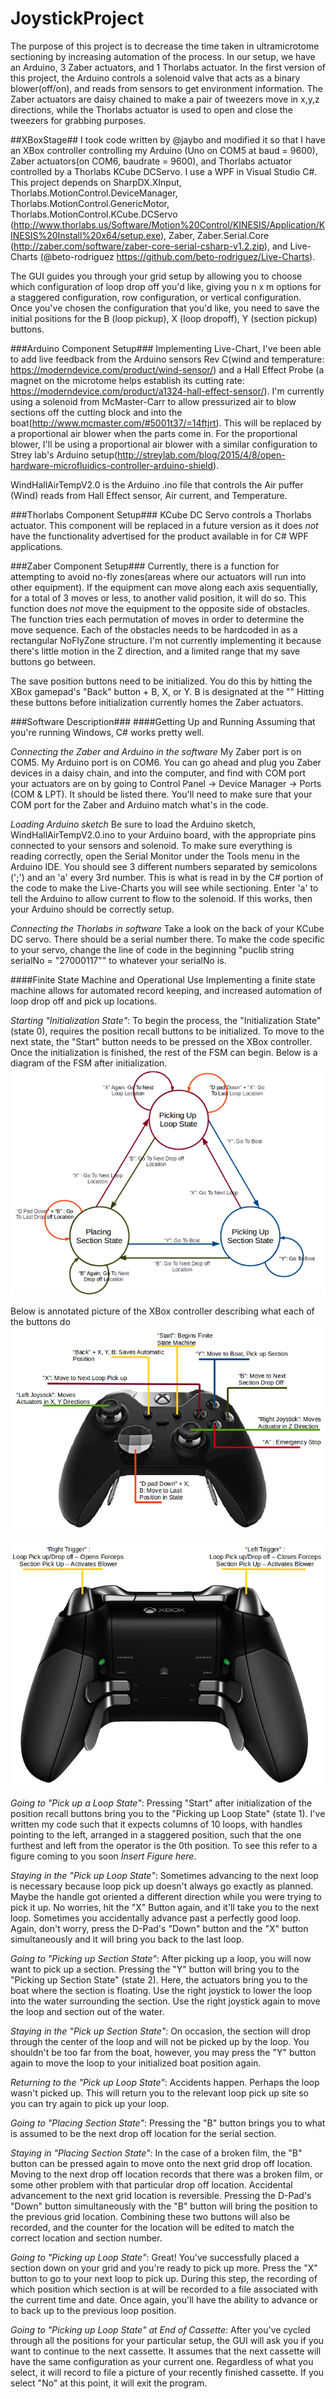 # JoystickProject #

The purpose of this project is to decrease the time taken in ultramicrotome sectioning by increasing automation of the process.  In our setup, we have an Arduino, 3 Zaber actuators, and 1 Thorlabs actuator.  In the first version of this project, the Arduino controls a solenoid valve that acts as a binary blower(off/on), and reads from sensors to get environment information.  The Zaber actuators are daisy chained to make a pair of tweezers move in x,y,z directions, while the Thorlabs actuator is used to open and close the tweezers for grabbing purposes.

##XBoxStage##
I took code written by @jaybo and modified it so that I have an XBox controller controlling my Arduino (Uno on COM5 at baud = 9600), Zaber actuators(on COM6, baudrate = 9600), and Thorlabs actuator controlled by a Thorlabs KCube DCServo.  I use a WPF in Visual Studio C#.  This project depends on SharpDX.XInput, Thorlabs.MotionControl.DeviceManager, Thorlabs.MotionControl.GenericMotor, Thorlabs.MotionControl.KCube.DCServo (http://www.thorlabs.us/Software/Motion%20Control/KINESIS/Application/KINESIS%20Install%20x64/setup.exe), Zaber, Zaber.Serial.Core (http://zaber.com/software/zaber-core-serial-csharp-v1.2.zip), and Live-Charts (@beto-rodriguez https://github.com/beto-rodriguez/Live-Charts).

The GUI guides you through your grid setup by allowing you to choose which configuration of loop drop off you'd like, giving you n x m options for a staggered configuration, row configuration, or vertical configuration.  Once you've chosen the configuration that you'd like, you need to save the initial positions for the B (loop pickup), X (loop dropoff), Y (section pickup) buttons. 

###Arduino Component Setup###
Implementing Live-Chart, I've been able to add live feedback from the Arduino sensors Rev C(wind and temperature: https://moderndevice.com/product/wind-sensor/) and a Hall Effect Probe (a magnet on the microtome helps establish its cutting rate: https://moderndevice.com/product/a1324-hall-effect-sensor/).  I'm currently using a solenoid from McMaster-Carr to allow pressurized air to blow sections off the cutting block and into the boat(http://www.mcmaster.com/#5001t37/=14ftjrt).  This will be replaced by a proportional air blower when the parts come in.  For the proportional blower, I'll be using a proportional air blower with a similar configuration to Strey lab's Arduino setup(http://streylab.com/blog/2015/4/8/open-hardware-microfluidics-controller-arduino-shield).

WindHallAirTempV2.0 is the Arduino .ino file that controls the Air puffer (Wind) reads from Hall Effect sensor, Air current, and Temperature.

###Thorlabs Component Setup###
KCube DC Servo controls a Thorlabs actuator.  This component will be replaced in a future version as it does *not* have the functionality advertised for the product available in for C# WPF applications.

###Zaber Component Setup###
Currently, there is a function for attempting to avoid no-fly zones(areas where our actuators will run into other equipment).  If the equipment can move along each axis sequentially, for a total of 3 moves or less, to another valid position, it will do so.  This function does *not* move the equipment to the opposite side of obstacles.  The function tries each permutation of moves in order to determine the move sequence. Each of the obstacles needs to be hardcoded in as a rectangular NoFlyZone structure.  I'm not currently implementing it because there's little motion in the Z direction, and a limited range that my save buttons go between.

The save position buttons need to be initialized.  You do this by hitting the XBox gamepad's "Back" button + B, X, or Y.  B is designated at the ""  Hitting these buttons before initialization currently homes the Zaber actuators. 

###Software Description###
####Getting Up and Running
Assuming that you're running Windows, C\# works pretty well.

*Connecting the Zaber and Arduino in the software*    My Zaber port is on COM5. My Arduino port is on COM6.  You can go ahead and plug you Zaber devices in a daisy chain, and into the computer, and find with COM port your actuators are on by going to Control Panel -> Device Manager -> Ports (COM & LPT).  It should be listed there.  You'll need to make sure that your COM port for the Zaber and Arduino match what's in the code.

*Loading Arduino sketch*    Be sure to load the Arduino sketch, WindHallAirTempV2.0.ino to your Arduino board, with the appropriate pins connected to your sensors and solenoid.  To make sure everything is reading correctly, open the Serial Monitor under the Tools menu in the Arduino IDE.  You should see 3 different numbers separated by semicolons (';') and an 'a' every 3rd number.  This is what is read in by the C\# portion of the code to make the Live-Charts you will see while sectioning.  Enter 'a' to tell the Arduino to allow current to flow to the solenoid.  If this works, then your Arduino should be correctly setup.

*Connecting the Thorlabs in software*    Take a look on the back of your KCube DC servo.  There should be a serial number there.  To make the code specific to your servo, change the line of code in the beginning "puclib string serialNo = "27000117"" to whatever your serialNo is.

####Finite State Machine and Operational Use
Implementing a finite state machine allows for automated record keeping, and increased automation of loop drop off and pick up locations.  

*Starting "Initialization State"*:    To begin the process,  the "Initialization State" (state 0), requires the position recall buttons to be initialized.  To move to the next state, the "Start" button needs to be pressed on the XBox controller.  
Once the initialization is finished, the rest of the FSM can begin.  Below is a diagram of the FSM after initialization.
![alt tag](https://github.com/fenrirsong/JoystickProject/blob/master/colorCodedFSM.png)

Below is annotated picture of the XBox controller describing what each of the buttons do
![alt tag](https://github.com/fenrirsong/JoystickProject/blob/master/annotatedXBox.png)

![alt tag](https://github.com/fenrirsong/JoystickProject/blob/master/annotatedXBoxBack.png)

*Going to "Pick up a Loop State"*:  Pressing "Start" after initialization of the position recall buttons bring you to the "Picking up Loop State" (state 1).  I've written my code such that it expects columns of 10 loops, with handles pointing to the left, arranged in a staggered position, such that the one furthest and left from the operator is the 0th position.  To see this refer to a figure coming to you soon *Insert Figure here*.

*Staying in the "Pick up Loop State"*:  Sometimes advancing to the next loop is necessary because loop pick up doesn't always go exactly as planned.  Maybe the handle got oriented a different direction while you were trying to pick it up.  No worries, hit the "X" Button again, and it'll take you to the next loop.  Sometimes you accidentally advance past a perfectly good loop.  Again, don't worry, press the D-Pad's "Down" button and the "X" button simultaneously and it will bring you back to the last loop.

*Going to "Picking up Section State"*:  After picking up a loop, you will now want to pick up a section.  Pressing the "Y" button will bring you to the "Picking up Section State" (state 2).  Here, the actuators bring you to the boat where the section is floating.  Use the right joystick to lower the loop into the water surrounding the section.  Use the right joystick again to move the loop and section out of the water.

*Staying in the "Pick up Section State"*:   On occasion, the section will drop through the center of the loop and will not be picked up by the loop.  You shouldn't be too far from the boat, however, you may press the "Y" button again to move the loop to your initialized boat position again.

*Returning to the "Pick up Loop State"*:   Accidents happen.  Perhaps the loop wasn't picked up.  This will return you to the relevant loop pick up site so you can try again to pick up your loop.

*Going to "Placing Section State"*:   Pressing the "B" button brings you to what is assumed to be the next drop off location for the serial section.  

*Staying in "Placing Section State"*: In the case of a broken film, the "B" button can be pressed again to move onto the next grid drop off location.  Moving to the next drop off location records that there was a broken film, or some other problem with that particular drop off location.  Accidental advancement to the next grid location is reversible.  Pressing the D-Pad's "Down" button simultaneously with the "B" button will bring the position to the previous grid location.  Combining these two buttons will also be recorded, and the counter for the location will be edited to match the correct location and section number.

*Going to "Picking up Loop State"*:   Great!  You've successfully placed a section down on your grid and you're ready to pick up more.  Press the "X" button to go to your next loop to pick up.  During this step, the recording of which position which section is at will be recorded to a file associated with the current time and date.  Once again, you'll have the ability to advance or to back up to the previous loop position.

*Going to "Picking up Loop State" at End of Cassette*:    After you've cycled through all the positions for your particular setup, the GUI will ask you if you want to continue to the next cassette.  It assumes that the next cassette will have the same configuration as your current one.  Regardless of what you select, it will record to file a picture of your recently finished cassette.  If you select "No" at this point, it will exit the program.
